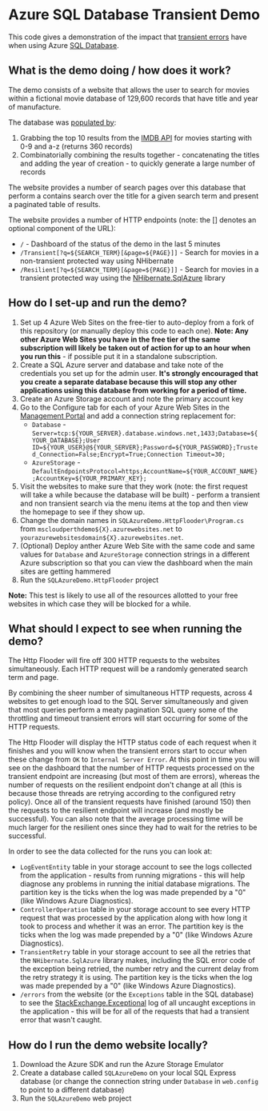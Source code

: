 Azure SQL Database Transient Demo
=================================

This code gives a demonstration of the impact that [transient errors](http://social.technet.microsoft.com/wiki/contents/articles/4235.retry-logic-for-transient-failures-in-windows-azure-sql-database.aspx) have when using Azure [SQL Database](http://www.windowsazure.com/en-us/services/data-management/).

What is the demo doing / how does it work?
------------------------------------------

The demo consists of a website that allows the user to search for movies within a fictional movie database of 129,600 records that have title and year of manufacture.

The database was [populated by](SQLAzureDemo/Database/Migrations):

1. Grabbing the top 10 results from the [IMDB API](http://imdbapi.org) for movies starting with 0-9 and a-z (returns 360 records)
2. Combinatorially combining the results together - concatenating the titles and adding the year of creation - to quickly generate a large number of records

The website provides a number of search pages over this database that perform a contains search over the title for a given search term and present a paginated table of results.

The website provides a number of HTTP endpoints (note: the [] denotes an optional component of the URL):

* `/` - Dashboard of the status of the demo in the last 5 minutes
* `/Transient[?q=${SEARCH_TERM}[&page=${PAGE}]]` - Search for movies in a non-transient protected way using NHibernate
* `/Resilient[?q=${SEARCH_TERM}[&page=${PAGE}]]` - Search for movies in a transient protected way using the [NHibernate.SqlAzure](https://github.com/robdmoore/NHibernate.SqlAzure) library

How do I set-up and run the demo?
---------------------------------

1. Set up 4 Azure Web Sites on the free-tier to auto-deploy from a fork of this repository (or manually deploy this code to each one). **Note: Any other Azure Web Sites you have in the free tier of the same subscription will likely be taken out of action for up to an hour when you run this** - if possible put it in a standalone subscription.
2. Create a SQL Azure server and database and take note of the credentials you set up for the admin user. **It's strongly encouraged that you create a separate database because this will stop any other applications using this database from working for a period of time.**
3. Create an Azure Storage account and note the primary account key
4. Go to the Configure tab for each of your Azure Web Sites in the [Management Portal](https://manage.windowsazure.com) and add a connection string replacement for:
	* `Database` - `Server=tcp:${YOUR_SERVER}.database.windows.net,1433;Database=${YOUR_DATABASE};User ID=${YOUR_USER}@${YOUR_SERVER};Password=${YOUR_PASSWORD};Trusted_Connection=False;Encrypt=True;Connection Timeout=30;`
	* `AzureStorage` - `DefaultEndpointsProtocol=https;AccountName=${YOUR_ACCOUNT_NAME};AccountKey=${YOUR_PRIMARY_KEY};`
5. Visit the websites to make sure that they work (note: the first request will take a while because the database will be built) - perform a transient and non transient search via the menu items at the top and then view the homepage to see if they show up.
6. Change the domain names in `SQLAzureDemo.HttpFlooder\Program.cs` from `mscloudperthdemo${X}.azurewebsites.net` to `yourazurewebsitesdomain${X}.azurewebsites.net`.
7. (Optional) Deploy anther Azure Web Site with the same code and same values for `Database` and `AzureStorage` connection strings in a different Azure subscription so that you can view the dashboard when the main sites are getting hammered
7. Run the `SQLAzureDemo.HttpFlooder` project

**Note:** This test is likely to use all of the resources allotted to your free websites in which case they will be blocked for a while.

What should I expect to see when running the demo?
--------------------------------------------------

The Http Flooder will fire off 300 HTTP requests to the websites simultaneously. Each HTTP request will be a randomly generated search term and page.

By combining the sheer number of simultaneous HTTP requests, across 4 websites to get enough load to the SQL Server simultaneously and given that most queries perform a meaty pagination SQL query some of the throttling and timeout transient errors will start occurring for some of the HTTP requests.

The Http Flooder will display the HTTP status code of each request when it finishes and you will know when the transient errors start to occur when these change from `OK` to `Internal Server Error`. At this point in time you will see on the dashboard that the number of HTTP requests processed on the transient endpoint are increasing (but most of them are errors), whereas the number of requests on the resilient endpoint don't change at all (this is because those threads are retrying according to the configured retry policy). Once all of the transient requests have finished (around 150) then the requests to the resilient endpoint will increase (and mostly be successful). You can also note that the average processing time will be much larger for the resilient ones since they had to wait for the retries to be successful.

In order to see the data collected for the runs you can look at:

* `LogEventEntity` table in your storage account to see the logs collected from the application - results from running migrations - this will help diagnose any problems in running the initial database migrations. The partition key is the ticks when the log was made prepended by a "0" (like Windows Azure Diagnostics).
* `ControllerOperation` table in your storage account to see every HTTP request that was processed by the application along with how long it took to process and whether it was an error. The partition key is the ticks when the log was made prepended by a "0" (like Windows Azure Diagnostics).
* `TransientRetry` table in your storage account to see all the retries that the `NHibernate.SqlAzure` library makes, including the SQL error code of the exception being retried, the number retry and the current delay from the retry strategy it is using. The partition key is the ticks when the log was made prepended by a "0" (like Windows Azure Diagnostics).
* `/errors` from the website (or the `Exceptions` table in the SQL database) to see the [StackExchange.Exceptional](https://github.com/NickCraver/StackExchange.Exceptional) log of all uncaught exceptions in the application - this will be for all of the requests that had a transient error that wasn't caught.

How do I run the demo website locally?
--------------------------------------

1. Download the Azure SDK and run the Azure Storage Emulator
2. Create a database called `SQLAzureDemo` on your local SQL Express database (or change the connection string under `Database` in `web.config` to point to a different database)
3. Run the `SQLAzureDemo` web project

